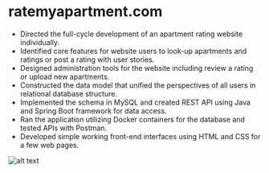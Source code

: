 # ratemyapartment.com
- Directed the full-cycle development of an apartment rating website individually.
-	Identified core features for website users to look-up apartments and ratings or post a rating with user stories.
-	Designed administration tools for the website including review a rating or upload new apartments.
-	Constructed the data model that unified the perspectives of all users in relational database structure.
-	Implemented the schema in MySQL and created REST API using Java and Spring Boot framework for data access.
-	Ran the application utilizing Docker containers for the database and tested APIs with Postman.
-	Developed simple working front-end interfaces using HTML and CSS for a few web pages.

![alt text](https://github.com/jiaying021218/ratemyapartment/ratemyapartmentHomePage.png)
